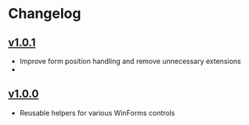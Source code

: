 # Changelog

## [v1.0.1]
 - Improve form position handling and remove unnecessary extensions
 - 
## [v1.0.0]
 - Reusable helpers for various WinForms controls
 

[v1.0.1]: https://github.com/wernervn/WVN.WinForms/releases/tag/1.0.1
[v1.0.0]: https://github.com/wernervn/WVN.WinForms/releases/tag/1.0.0
